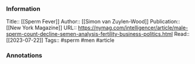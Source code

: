 
### Information
Title:: [[Sperm Fever]]
Author:: [[Simon van Zuylen-Wood]]
Publication:: [[New York Magazine]]
URL:: https://nymag.com/intelligencer/article/male-sperm-count-decline-semen-analysis-fertility-business-politics.html
Read:: [[2023-07-22]]
Tags:: #sperm #men 
#article

### Annotations
